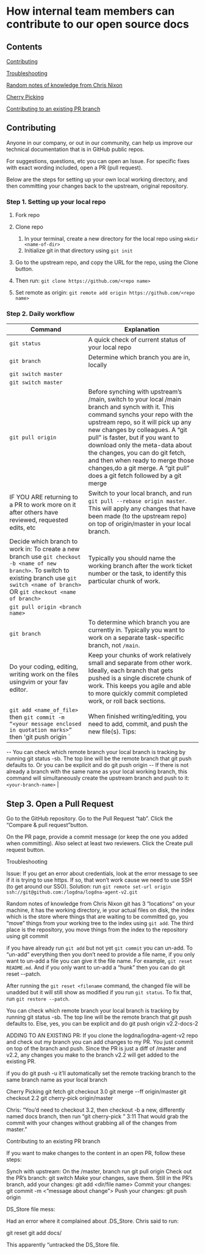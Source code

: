 # How internal team members can contribute to our  open source docs

## Contents

[Contributing](#contributing)

[Troubleshooting](#troubleshooting)

[Random notes of knowledge from Chris Nixon](random-notes-of-knowledge)

[Cherry Picking](#cherry-picking)

[Contributing to an existing PR branch](#contributing-to-an-existing-branch)

## Contributing

Anyone in our company, or out in our community, can help us improve our technical documentation that is in GitHub public repos. 

For suggestions, questions, etc you can open an Issue. 
For specific fixes with exact wording included, open a PR (pull request).

Below are the steps for setting up your own local working directory, and then committing your changes back to the upstream, original repository.

### Step 1. Setting up your local repo
1. Fork repo 
2. Clone repo
   1. In your terminal, create a new directory for the local repo using `mkdir <name-of-dir>`
   2. Initialize git in that directory using `git init`

6. Go to the upstream repo, and copy the URL for the repo, using the Clone button.

7. Then run: `git clone https://github.com/<repo name>`

8. Set remote as origin: `git remote add origin https://github.com/<repo name>`




### Step 2. Daily workflow

| Command      | Explanation |
| ----------- | ----------- |
| `git status`      | A quick check of current status of your local repo       |
| `git branch`   | Determine which branch you are in, locally        |
| `git switch master` |    |
| `git switch master` |  |
| `git pull origin` | Before synching with upstream’s /main, switch to your local /main branch and synch with it. This command synchs your repo with the upstream repo, so it will pick up any new changes by colleagues. A “git pull” is faster, but if you want to download only the meta-data about the changes, you can do git fetch, and then when ready to merge those changes,do a git merge. A “git pull” does a git fetch followed by a git merge |
| IF YOU ARE returning to a PR to work more on it after others have reviewed, requested edits, etc | Switch to your local branch, and run `git pull --rebase origin master`. This will apply any changes that have been made (to the upstream repo) on top of origin/master in your local branch. |
| Decide which branch to work in: To create a new branch use `git checkout -b <name of new branch>`. To switch to existing branch use `git switch <name of branch>` OR `git checkout <name of branch>` | Typically you should name the working branch after the work ticket number or the task, to identify this particular chunk of work.|
| `git pull origin <branch name>` |   |
| `git branch` | To determine which branch you are currently in. Typically you want to work on a separate task-specific branch, not `/main`. |
| Do your coding, editing, writing work on the files usingvim or your fav editor. | Keep your chunks of work relatively small and separate from other work. Ideally, each branch that gets pushed is a single discrete chunk of work. This keeps you agile and able to more quickly commit completed work, or roll back sections. |
| `git add <name_of_file>` then `git commit -m “<your message enclosed in quotation marks>”` then 'git push origin <branch name>` | When finished writing/editing, you need to  add, commit, and push the new file(s). Tips:
-- You can check which remote branch your local branch is tracking by running git status -sb. The top line will be the remote branch that git push defaults to. Or you can be explicit and do git push origin <branch name>
-- If there is not already a branch with the same name as your local working branch, this command will simultaneously create the upstream branch and push to it: `<your-branch-name>` |

## Step 3. Open a Pull Request
Go to the GitHub repository.
Go to the Pull Request “tab”.
Click the “Compare & pull request”button.





On the PR page, provide a commit message (or keep the one you added when committing). Also select at least two reviewers.
Click the Create pull request button.



Troubleshooting

Issue: If you get an error about credentials, look at the error message to see if it is trying to use https. If so, that won’t work cause we need to use SSH (to get around our SSO).
Solution: run `git remote set-url origin ssh://git@github.com:/logdna/logdna-agent-v2.git`

Random notes of knowledge from Chris Nixon
git has 3 “locations” on your machine, it has the working directory, ie your actual files on disk, the index which is the store where things that are waiting to be committed go, you “move” things from your working tree to the index using `git add`. The third place is the repository, you move things from the index to the repository using git commit
 
if you have already run `git add` but not yet `git commit` you can un-add. To “un-add” everything then you don’t need to provide a file name, if you only want to un-add a file you can give it the file name. For example, `git reset README.md`. And if you only want to un-add a “hunk” then you can do git reset --patch.
 
After running the `git reset <filename` command, the changed file will be unadded but it will still show as modified if you run `git status`. To fix that, run `git restore --patch`.
 
You can check which remote branch your local branch is tracking by running git status -sb. The top line will be the remote branch that git push defaults to. Else, yes, you can be explicit and do git push origin v2.2-docs-2 
 
ADDING TO AN EXISTING PR: If you clone the logdna/logdna-agent-v2 repo and check out my branch you can add changes to my PR. You just commit on top of the branch and push. Since the PR is just a diff of /master and v2.2, any changes you make to the branch v2.2 will get added to the existing PR.
 
if you do git push -u  it’ll automatically set the remote tracking branch to the same branch name as your local branch
 
Cherry Picking
git fetch
git checkout 3.0
git merge --ff origin/master
git checkout 2.2
git cherry-pick origin/master
 
Chris: “You’d need to checkout 3.2, then checkout -b a new, differently named docs branch, then run “git cherry-pick <name of your original docs branch>”
3:11
That would grab the commit with your changes without grabbing all of the changes from master.”
 
Contributing to an existing PR branch
 
If you want to make changes to the content in an open PR, follow these steps:
 
Synch with upstream:
On the /master, branch run git pull origin
Check out the PR’s branch: git switch <branch name>
Make your changes, save them.
Still in the PR’s branch, add your changes: git add <dir/file name>
Commit your changes: git commit -m <”message about change”>
Push your changes: git push origin <branch name>
 
DS_Store file mess:

Had an error where it complained about .DS_Store. Chris said to run:

git reset
git add docs/
 
This apparently “untracked the DS_Store file.

 
 
 

